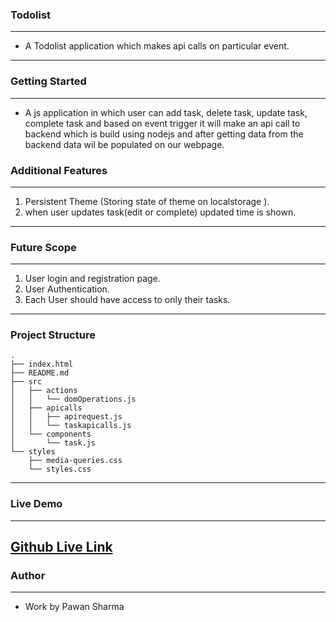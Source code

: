 ### Todolist
----
- A Todolist application which makes api calls on particular event. 
-------------
### Getting Started
----
- A js application in which user can add task, delete task, update task, complete task and based on event trigger it will make an api call to backend which is build using nodejs and after getting data from the backend data wil be populated on our webpage.

### Additional Features
----
1. Persistent Theme (Storing state of theme on localstorage ).               
2. when user updates task(edit or complete) updated time is shown.
-------------
### Future Scope
----
1. User login and registration page.
2. User Authentication.
3. Each User should have access to only their tasks.
-------------
### Project Structure

```
.
├── index.html
├── README.md
├── src
│   ├── actions
│   │ 	└── domOperations.js
│   ├── apicalls
│   │	├── apirequest.js
│   │	└── taskapicalls.js
│   └── components
│     	└── task.js
└── styles
    ├── media-queries.css
    └── styles.css

```
------------
### Live Demo
----
[Github Live Link](https://pawan43563.github.io/Blog-rendering/)
-------------
### Author
----
* Work by Pawan Sharma
